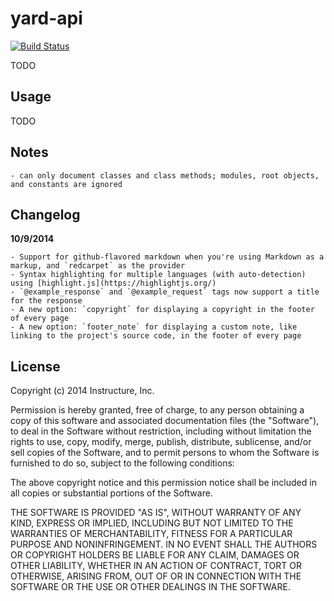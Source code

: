 # yard-api

[![Build Status](https://travis-ci.org/amireh/yard-api.png)](https://travis-ci.org/amireh/yard-api)

TODO

## Usage

TODO

## Notes

    - can only document classes and class methods; modules, root objects, and constants are ignored

## Changelog

**10/9/2014**

    - Support for github-flavored markdown when you're using Markdown as a markup, and `redcarpet` as the provider
    - Syntax highlighting for multiple languages (with auto-detection) using [highlight.js](https://highlightjs.org/)
    - `@example_response` and `@example_request` tags now support a title for the response
    - A new option: `copyright` for displaying a copyright in the footer of every page
    - A new option: `footer_note` for displaying a custom note, like linking to the project's source code, in the footer of every page

## License

Copyright (c) 2014 Instructure, Inc.

Permission is hereby granted, free of charge, to any person obtaining a copy of this software and associated documentation files (the "Software"), to deal in the Software without restriction, including without limitation the rights to use, copy, modify, merge, publish, distribute, sublicense, and/or sell copies of the Software, and to permit persons to whom the Software is furnished to do so, subject to the following conditions:

The above copyright notice and this permission notice shall be included in all copies or substantial portions of the Software.

THE SOFTWARE IS PROVIDED "AS IS", WITHOUT WARRANTY OF ANY KIND, EXPRESS OR IMPLIED, INCLUDING BUT NOT LIMITED TO THE WARRANTIES OF MERCHANTABILITY, FITNESS FOR A PARTICULAR PURPOSE AND NONINFRINGEMENT. IN NO EVENT SHALL THE AUTHORS OR COPYRIGHT HOLDERS BE LIABLE FOR ANY CLAIM, DAMAGES OR OTHER LIABILITY, WHETHER IN AN ACTION OF CONTRACT, TORT OR OTHERWISE, ARISING FROM, OUT OF OR IN CONNECTION WITH THE SOFTWARE OR THE USE OR OTHER DEALINGS IN THE SOFTWARE.